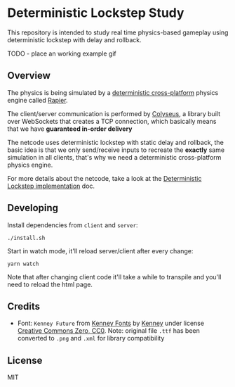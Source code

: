 # Deterministic Lockstep Study

This repository is intended to study real time physics-based gameplay using deterministic lockstep with delay and rollback.

TODO - place an working example gif

## Overview
The physics is being simulated by a [deterministic cross-platform](https://rapier.rs/docs/user_guides/javascript/determinism) physics engine called [Rapier](https://rapier.rs/).

The client/server communication is performed by [Colyseus](https://www.colyseus.io/), a library built over WebSockets that creates a TCP connection, which basically means that we have **guaranteed in-order delivery**

The netcode uses deterministic lockstep with static delay and rollback, the basic idea is that we only send/receive inputs to recreate the **exactly** same simulation in all clients, that's why we need a deterministic cross-platform physics engine.

For more details about the netcode, take a look at the [Deterministic Lockstep implementation](./docs/deterministic-lockstep.md) doc.

## Developing

Install dependencies from `client` and `server`:
```
./install.sh
```

Start in watch mode, it'll reload server/client after every change:
```
yarn watch
```
Note that after changing client code it'll take a while to transpile and you'll need to reload the html page.

## Credits

- Font: `Kenney Future` from [Kenney Fonts](https://www.kenney.nl/assets/kenney-fonts) by [Kenney](https://www.kenney.nl/) under license [Creative Commons Zero, CC0](https://creativecommons.org/publicdomain/zero/1.0/). Note: original file `.ttf` has been converted to `.png` and `.xml` for library compatibility

## License

MIT
